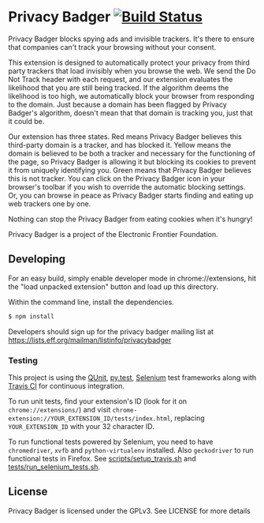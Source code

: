 Privacy Badger [![Build Status](https://travis-ci.org/EFForg/privacybadger.svg?branch=master)](https://travis-ci.org/EFForg/privacybadger)
===================
Privacy Badger blocks spying ads and invisible trackers. It's there to ensure that companies can't track your browsing without your consent.

This extension is designed to automatically protect your privacy from third party trackers that load invisibly when you browse the web. We send the Do Not Track header with each request, and our extension evaluates the likelihood that you are still being tracked. If the algorithm deems the likelihood is too high, we automatically block your browser from responding to the domain. Just because a domain has been flagged by Privacy Badger's algorithm, doesn't mean that that domain is tracking you, just that it could be. 

Our extension has three states. Red means Privacy Badger believes this third-party domain is a tracker, and has blocked it. Yellow means the domain is believed to be both a tracker and necessary for the functioning of the page, so Privacy Badger is allowing it but blocking its cookies to prevent it from uniquely identifying you. Green means that Privacy Badger believes this is not tracker. You can click on the Privacy Badger icon in your browser's toolbar if you wish to override the automatic blocking settings. Or, you can browse in peace as Privacy Badger starts finding and eating up web trackers one by one.

Nothing can stop the Privacy Badger from eating cookies when it's hungry!

Privacy Badger is a project of the Electronic Frontier Foundation.

## Developing
For an easy build, simply enable developer mode in chrome://extensions, hit
the "load unpacked extension" button and load up this directory.

Within the command line, install the dependencies.

```bash
$ npm install
```

Developers should sign up for the privacy badger mailing list at https://lists.eff.org/mailman/listinfo/privacybadger

### Testing

This project is using the [QUnit](http://qunitjs.com/), [py.test](http://pytest.org/), [Selenium](http://www.seleniumhq.org/) test frameworks
along with [Travis CI](https://travis-ci.org/) for continuous integration.

To run unit tests, find your extension's ID (look for it on `chrome://extensions/`) and
visit `chrome-extension://YOUR_EXTENSION_ID/tests/index.html`, replacing
`YOUR_EXTENSION_ID` with your 32 character ID.

To run functional tests powered by Selenium, you need to have `chromedriver`, `xvfb` and `python-virtualenv` installed. Also `geckodriver` to run functional tests in Firefox. See [scripts/setup_travis.sh](scripts/setup_travis.sh) and [tests/run_selenium_tests.sh](tests/run_selenium_tests.sh).

## License
Privacy Badger is licensed under the GPLv3. See LICENSE for more details
